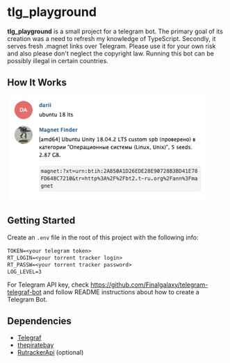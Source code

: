 # tlg_playground
**tlg_playground** is a small project for a telegram bot. The primary goal of its creation was a need to refresh my knowledge of TypeScript. Secondly, it serves fresh .magnet links over Telegram. Please use it for your own risk and also please don't neglect the copyright law. Running this bot can be possibly illegal in certain countries.

## How It Works
![tlg_playground in action](assets/tlg_playground.explained.png)

## Getting Started
Create an `.env` file in the root of this project with the following info:

```$sh
TOKEN=<your telegram token>
RT_LOGIN=<your torrent tracker login>
RT_PASSW=<your torrent tracker password>
LOG_LEVEL=3
```

For Telegram API key, check https://github.com/Finalgalaxy/telegram-telegraf-bot and follow README instructions about how to create a Telegram Bot.

## Dependencies
- [Telegraf](https://telegraf.js.org)
- [thepiratebay](https://github.com/t3chnoboy/thepiratebay) 
- [RutrackerApi](https://github.com/nikityy/rutracker-api) (optional)


